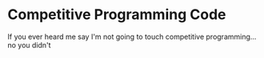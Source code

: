 # Competitive Programming Code
If you ever heard me say I'm not going to touch competitive programming... no you didn't
